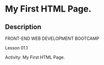 # My First HTML Page.

## Description

FRONT-END WEB DEVELOPMENT BOOTCAMP

Lesson 01.1 

Activity: My First HTML Page.